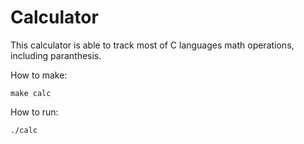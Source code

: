 # Calculator
This calculator is able to track most of C languages math operations, including paranthesis.

How to make:
```
make calc
```

How to run:
```
./calc
````
